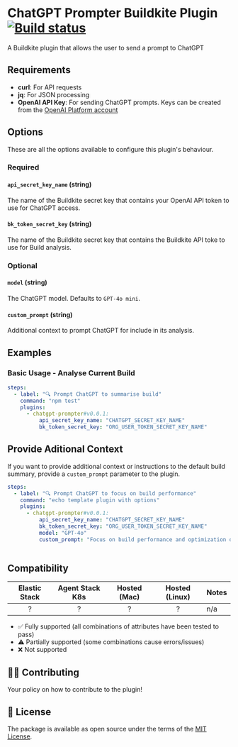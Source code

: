# ChatGPT Prompter Buildkite Plugin [![Build status](https://badge.buildkite.com/d673030645c7f3e7e397affddd97cfe9f93a40547ed17b6dc5.svg)](https://buildkite.com/buildkite/plugins-template)

A Buildkite plugin that allows the user to send a prompt to ChatGPT

## Requirements

- **curl**: For API requests
- **jq**: For JSON processing
- **OpenAI API Key**: For sending ChatGPT prompts. Keys can be created from the [OpenAI Platform account](http://platform.openai.com/login)

## Options

These are all the options available to configure this plugin's behaviour.

### Required

#### `api_secret_key_name` (string)

The name of the Buildkite secret key that contains your OpenAI API token to use for ChatGPT access. 

#### `bk_token_secret_key` (string)

The name of the Buildkite secret key that contains the Buildkite API toke to use for Build analysis. 

### Optional

#### `model` (string)

The ChatGPT model. Defaults to `GPT-4o mini`.

#### `custom_prompt` (string)

Additional context to prompt ChatGPT for include in its analysis.   

## Examples

### Basic Usage - Analyse Current Build

```yaml
steps:
  - label: "🔍 Prompt ChatGPT to summarise build"
    command: "npm test"
    plugins:
      - chatgpt-prompter#v0.0.1:
          api_secret_key_name: "CHATGPT_SECRET_KEY_NAME" 
          bk_token_secret_key: "ORG_USER_TOKEN_SECRET_KEY_NAME"
```

## Provide Aditional Context  

If you want to provide additional context or instructions to the default build summary, provide a `custom_prompt` parameter to the plugin. 

```yaml
steps:
  - label: "🔍 Prompt ChatGPT to focus on build performance"
    command: "echo template plugin with options"
    plugins:
      - chatgpt-prompter#v0.0.1:
          api_secret_key_name: "CHATGPT_SECRET_KEY_NAME" 
          bk_token_secret_key: "ORG_USER_TOKEN_SECRET_KEY_NAME"
          model: "GPT-4o"
          custom_prompt: "Focus on build performance and optimization opportunities"
        
```

## Compatibility

| Elastic Stack | Agent Stack K8s | Hosted (Mac) | Hosted (Linux) | Notes |
| :-----------: | :-------------: | :----: | :----: |:---- |
| ? | ? | ? | ? | n/a |

- ✅ Fully supported (all combinations of attributes have been tested to pass)
- ⚠️ Partially supported (some combinations cause errors/issues)
- ❌ Not supported

## 👩‍💻 Contributing

Your policy on how to contribute to the plugin!

## 📜 License

The package is available as open source under the terms of the [MIT License](https://opensource.org/licenses/MIT).
